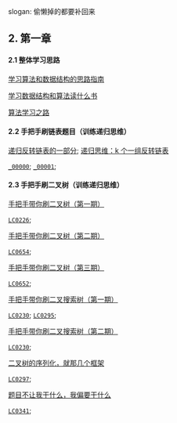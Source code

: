 
slogan: 偷懒掉的都要补回来

## 2. 第一章

#### 2.1 整体学习思路

[学习算法和数据结构的思路指南](https://mp.weixin.qq.com/s?__biz=MzAxODQxMDM0Mw==&mid=2247484852&idx=1&sn=85b50b8b0470bb4897e517955f4e5002&chksm=9bd7fbbcaca072aa75e2a241064a403fde1e579d57ab846cd8537a54253ceb2c8b93cc3bf38e&scene=21#wechat_redirect)

[学习数据结构和算法读什么书](https://mp.weixin.qq.com/s?__biz=MzAxODQxMDM0Mw==&mid=2247484546&idx=1&sn=333c75230fec484d7473e1223581780d&chksm=9bd7fa8aaca0739ccce48c1c1484b64795c0e36e7b47db4fb0477667080d25d738f8bc04fefd&scene=21#wechat_redirect)

[算法学习之路](https://mp.weixin.qq.com/s?__biz=MzAxODQxMDM0Mw==&mid=2247484519&idx=1&sn=1c9a1f241b4794ad246a05640d603c27&chksm=9bd7fa6faca073792f2589857a187001e1a32e2d46f3b20e7646eacf2896e0d223aebecfc72d&scene=21#wechat_redirect)

#### 2.2 手把手刷链表题目（训练递归思维）

[递归反转链表的一部分;](https://mp.weixin.qq.com/s?__biz=MzAxODQxMDM0Mw==&mid=2247484467&idx=1&sn=beb3ae89993b812eeaa6bbdeda63c494&chksm=9bd7fa3baca0732dc3f9ae9202ecaf5c925b4048514eeca6ac81bc340930a82fc62bb67681fa&scene=21#wechat_redirect)
[递归思维：k 个一组反转链表](https://mp.weixin.qq.com/s?__biz=MzAxODQxMDM0Mw==&mid=2247484597&idx=1&sn=c603f1752e33cb2701e371d84254aee2&chksm=9bd7fabdaca073abd512d8fff18016c9092ede45fed65c307852c65a2026d8568ee294563c78&scene=21#wechat_redirect)

[`_00000`](./LCNOT/_00000.java); [`_00001`](./LCNOT/_00001.java); 

#### 2.3 手把手刷二叉树（训练递归思维）

[手把手带你刷二叉树（第一期）](https://mp.weixin.qq.com/s?__biz=MzAxODQxMDM0Mw==&mid=2247487126&idx=1&sn=4de13e66397bc35970963c5a1330ce18&chksm=9bd7f09eaca0798853c41fba05ad5fa958b31054eba18b69c785ae92f4bd8e4cc7a2179d7838&scene=21#wechat_redirect)

[`LC0226`](./LC0226.java);

[手把手带你刷二叉树（第二期）](https://mp.weixin.qq.com/s?__biz=MzAxODQxMDM0Mw==&mid=2247487270&idx=1&sn=2f7ad74aabc88b53d94012ceccbe51be&chksm=9bd7f12eaca078384733168971147866c140496cb257946f8170f05e46d16099f3eef98d39d9&scene=21#wechat_redirect)

[`LC0654`](./LC0654.java);

[手把手带你刷二叉树（第三期）](https://mp.weixin.qq.com/s?__biz=MzAxODQxMDM0Mw==&mid=2247487527&idx=1&sn=9cf2b0d8608ba26ea7c6a5c9b41d05a1&chksm=9bd7ee2faca0673916bf075539bf6fc3c01f3dcc0b298b3f507047692ef5c850ed9cfe82e4e6&scene=21#wechat_redirect)

[`LC0652`](./LC0652.java);

[手把手带你刷二叉搜索树（第一期）](https://mp.weixin.qq.com/s?__biz=MzAxODQxMDM0Mw==&mid=2247488101&idx=1&sn=6041ddda5f20ccde8a7036d3e3a1482c&chksm=9bd7ec6daca0657b2ab20a936437e2c8206384c3b1485fe91747ad796fa3a5b08556b2f4911e&scene=21#wechat_redirect)

[`LC0230`](./LC0230.java); [`LC0295`](./LC0295.java);

[手把手带你刷二叉搜索树（第二期）](https://mp.weixin.qq.com/s?__biz=MzAxODQxMDM0Mw==&mid=2247488128&idx=2&sn=b8fb3fd2917f9ac86127054741cd5877&chksm=9bd7ec88aca0659ee0185b657663169169493e9df2063fa4d28b38a0b4d0dd698d0301937898&scene=21#wechat_redirect)

[`LC0230`](./LC0230.java); 

[二叉树的序列化，就那几个框架](https://mp.weixin.qq.com/s?__biz=MzAxODQxMDM0Mw==&mid=2247485871&idx=1&sn=bcb24ea8927995b585629a8b9caeed01&chksm=9bd7f7a7aca07eb1b4c330382a4e0b916ef5a82ca48db28908ab16563e28a376b5ca6805bec2&scene=21#wechat_redirect)

[`LC0297`](./LC0297.java); 

[题目不让我干什么，我偏要干什么](https://mp.weixin.qq.com/s?__biz=MzAxODQxMDM0Mw==&mid=2247485629&idx=1&sn=fc0d0fc2b8618a9b8a575cfa9d5b1c4a&chksm=9bd7f6b5aca07fa33c4fbce0dc439359592ace091814fdcdc0742f336722398090396f0b3668&scene=21#wechat_redirect)

[`LC0341`](./LC0341.java); 
